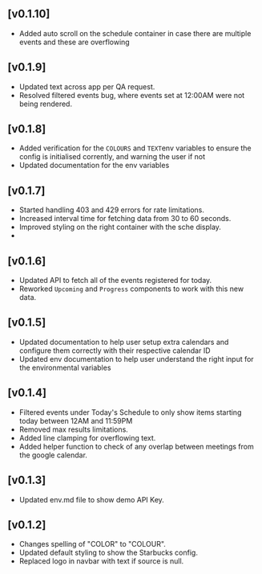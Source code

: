 ## [v0.1.10]

- Added auto scroll on the schedule container in case there are multiple events and these are overflowing

## [v0.1.9]

- Updated text across app per QA request.
- Resolved filtered events bug, where events set at 12:00AM were not being rendered.

## [v0.1.8]

- Added verification for the `COLOURS` and `TEXT`env variables to ensure the config is initialised corrently, and warning the user if not
- Updated documentation for the env variables

## [v0.1.7]

- Started handling 403 and 429 errors for rate limitations.
- Increased interval time for fetching data from 30 to 60 seconds.
- Improved styling on the right container with the sche display.
-

## [v0.1.6]

- Updated API to fetch all of the events registered for today.
- Reworked `Upcoming` and `Progress` components to work with this new data.

## [v0.1.5]

- Updated documentation to help user setup extra calendars and configure them correctly with their respective calendar ID
- Updated env documentation to help user understand the right input for the environmental variables

## [v0.1.4]

- Filtered events under Today's Schedule to only show items starting today between 12AM and 11:59PM
- Removed max results limitations.
- Added line clamping for overflowing text.
- Added helper function to check of any overlap between meetings from the google calendar.

## [v0.1.3]

- Updated env.md file to show demo API Key.

## [v0.1.2]

- Changes spelling of "COLOR" to "COLOUR".
- Updated default styling to show the Starbucks config.
- Replaced logo in navbar with text if source is null.
